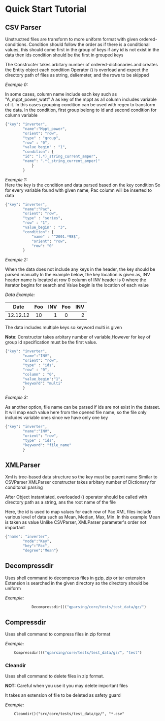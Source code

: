 # Quick Start Tutorial

## CSV Parser

Unstructred files are transform to more uniform format with given ordered-conditions.
Condition should follow the order as if there is a conditional values, this should come first in the group of keys
if any id is not exist in the data then ids condition should be the first in grouped keys

The Constructer takes arbitary number of ordered-dictionaries and creates the Entity object each condition
Operator () is overload and expect the directory path of files as string, deliemeter, and the rows to be skipped

_Example 0:_

In some cases, column name include each key such as "A_mppt_power_watt" A as key of the mppt as all column includes variable of it. In this cases grouping condition can be used with regex to transform the data.
In the condition, first group belong to id and second condition for column variable

```python
{"key": "inverter",
        "name":"Mppt_power",
        "orient": "row",
        "type" : "group",
        "row" : "0",
        "value_begin" : "1",
        "condition": {
        "id": "(.*)_string_current_amper",
        "name": ".*(_string_current_amper)"
            }
        }
```

_Example 1:_  
Here the key is the condition and data parsed based on the key condition
So for every variable found with given name, Pac column will be inserted to data

```python
{"key": "inverter",
        "name":"Pac",
        "orient": "row",
        "type" : "series",
        "row" : "1",
        "value_begin" : "3",
        "condition": {
            "name" : "^2001.*98$",
            "orient": "row",
            "row": "0"
        }
```

_Example 2:_

When the data does not include any keys in the header, the key should be parsed manually
In the example below, the key location is given as, INV header name is located at row 0 column of INV header is 0 where the iterator begins for search and Value begin is the location of each value

_Data Example:_

| Date     | Foo | INV | Foo | INV |
| -------- | :-: | --: | :-: | --: |
| 12.12.12 | 10  |   1 |  0  |   2 |

The data includes multiple keys so keyword multi is given

**Note**: Constructor takes arbitary number of variable,However for key of group id specification must be the first value.

```python
{"key": "inverter",
        "name":"INV",
        "orient": "row",
        "type" : "ids",
        "row" : "0",
        "column" : "0",
        "value_begin":"1",
        "keyword": "multi"
        }
```

_Example 3:_

As another option, file name can be parsed if ids are not exist in the dataset.
It will map each value here from the opened file name,
so the file only includes variable ones since we have only one key

```python
{"key": "inverter",
        "name":"INV",
        "orient": "row",
        "type" : "ids",
        "keyword": "file_name"
        }

```

## XMLParser

Xml is tree-based data structure so the key must be parent name
Similar to CSVParser XMLParser constructer takes arbitary number of Dictionary for conditonal parsing

After Object instantiated, overloaded () operator should be called with directory path as a string,
ans the root name of the file

Here, the id is used to map values for each row of Pac
XML files include various level of data such as Mean, Median, Max, Min. In this example Mean is taken as value
Unlike CSVParser, XMLParser parameter's order not important

```python
{"name": "inverter",
        "node":"Key",
        "key":"Pac",
        "degree":"Mean"}

```

## Decompressdir

Uses shell command to decompress files in gzip, zip or tar extension
Extension is searched in the given directory so the directory should be uniform

_Example:_

```python
            Decompressdir()("qparsing/core/tests/test_data/gz/")
```

## Compressdir

Uses shell command to compress files in zip format

_Example:_

```python
    Compressdir()("qparsing/core/tests/test_data/gz/", "test")
```

### Cleandir

Uses shell command to delete files in zip format.

**NOT:** Careful when you use it you may delete important files

It takes an extension of file to be deleted as safety guard

_Example:_

```
    Cleandir()("src/core/tests/test_data/gz/", "*.csv"
```
